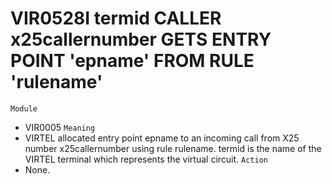 # VIR0528I termid CALLER x25callernumber GETS ENTRY POINT 'epname' FROM RULE 'rulename'
`Module`
- VIR0005
`Meaning`
- VIRTEL allocated entry point epname to an incoming call from X25 number x25callernumber using rule rulename. termid is the name of the VIRTEL terminal which represents the virtual circuit.
`Action`
- None.
